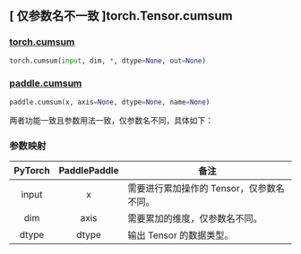 ## [ 仅参数名不一致 ]torch.Tensor.cumsum

### [torch.cumsum](https://pytorch.org/docs/stable/generated/torch.cumsum.html?highlight=cumsum#torch.cumsum)

```python
torch.cumsum(input, dim, *, dtype=None, out=None)
```

### [paddle.cumsum](https://www.paddlepaddle.org.cn/documentation/docs/zh/api/paddle/cumsum_cn.html#cumsum)

```python
paddle.cumsum(x, axis=None, dtype=None, name=None)
```

两者功能一致且参数用法一致，仅参数名不同，具体如下：

### 参数映射

| PyTorch                  | PaddlePaddle             | 备注                                      |
| ------------------------ | ------------------------ | ----------------------------------------- |
| <center> input </center> | <center> x </center>     | 需要进行累加操作的 Tensor，仅参数名不同。 |
| <center> dim </center>   | <center> axis </center>  | 需要累加的维度，仅参数名不同。            |
| <center> dtype </center> | <center> dtype </center> | 输出 Tensor 的数据类型。                  |
